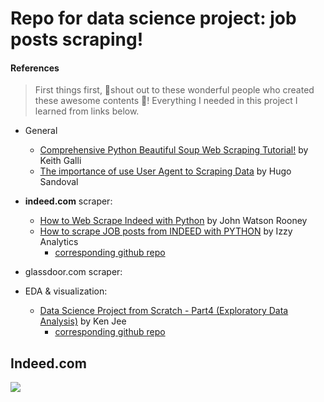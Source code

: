 # Repo for data science project: job posts scraping!
#### References
> First things first, :clap:shout out to these wonderful people who created these awesome contents :clap:! Everything I needed in this project I learned from links below.
- General
    - [Comprehensive Python Beautiful Soup Web Scraping Tutorial!](https://www.youtube.com/watch?v=GjKQ6V_ViQE&t=2205s) by Keith Galli
    - [The importance of use User Agent to Scraping Data](https://dev.to/hhsm95/using-user-agent-to-scraping-data-lli) by Hugo Sandoval
- **indeed.com** scraper:
  - [How to Web Scrape Indeed with Python](https://www.youtube.com/watch?v=PPcgtx0sI2E) by John Watson Rooney
  - [How to scrape JOB posts from INDEED with PYTHON](https://www.youtube.com/watch?v=eN_3d4JrL_w&lc=Ugw9P4LYvEssGrIcNf94AaABAg.9FOng9tpc_Q9FOtU0NVkpR) by Izzy Analytics
    - [corresponding github repo](https://github.com/israel-dryer/Indeed-Job-Scraper/blob/master/indeed-job-scraper.ipynb)
- glassdoor.com scraper:

- EDA & visualization:
  - [Data Science Project from Scratch - Part4 (Exploratory Data Analysis)](https://www.youtube.com/watch?v=QWgg4w1SpJ8&list=PL2zq7klxX5ASFejJj80ob9ZAnBHdz5O1t&index=4) by Ken Jee
    - [corresponding github repo](https://github.com/PlayingNumbers/ds_salary_proj/blob/master/data_eda.ipynb)

## Indeed.com
![](https://github.com/zhangyang2017/ppj_JobScraping/blob/master/figures/wordCloud_Indeed.png)


